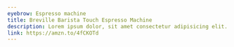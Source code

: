```yaml
---
eyebrow: Espresso machine
title: Breville Barista Touch Espresso Machine
description: Lorem ipsum dolor, sit amet consectetur adipisicing elit. Quo ipsum accusamus reprehenderit.
link: https://amzn.to/4fCKOTd
---
```

